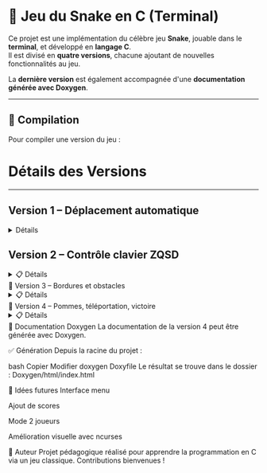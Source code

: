 # 🐍 Jeu du Snake en C (Terminal)

Ce projet est une implémentation du célèbre jeu **Snake**, jouable dans le **terminal**, et développé en **langage C**.  
Il est divisé en **quatre versions**, chacune ajoutant de nouvelles fonctionnalités au jeu.

La **dernière version** est également accompagnée d'une **documentation générée avec Doxygen**.

---

## 🔧 Compilation

Pour compiler une version du jeu :

# Détails des Versions

---

## **Version 1 – Déplacement automatique**
<details> 
  <summary>Détails</summary>
> Le serpent se déplace automatiquement vers la droite. Aucun contrôle clavier.
> Le jeu se termine si l'utilisateur tape la touche "A".
> [dossier Version1](https://github.com/yannislechevere/SAE-1.01/tree/master/Version1)
</details>

## **Version 2 – Contrôle clavier ZQSD**
<details> <summary>📋 Détails</summary>
Le joueur contrôle le serpent avec les touches :

Z : Haut

Q : Gauche

S : Bas

D : Droite

Le serpent continue dans la direction choisie.

📄 Fichier : version2/snake_v2.c
📘 Consignes : version2/consignes.pdf

</details>
🧱 Version 3 – Bordures et obstacles
<details> <summary>📋 Détails</summary>
Apparition de bordures fixes.

Introduction de pavés (obstacles).

Le serpent meurt en touchant un mur ou un pavé.

📄 Fichier : version3/snake_v3.c
📘 Consignes : version3/consignes.pdf

</details>
🍎 Version 4 – Pommes, téléportation, victoire
<details> <summary>📋 Détails</summary>
Des pommes apparaissent aléatoirement.

Le serpent grandit en mangeant une pomme.

Après 10 pommes, le joueur gagne.

Trous dans les murs : ils permettent la téléportation vers le bord opposé.

📄 Fichier : version4/snake_v4.c
📘 Consignes : version4/consignes.pdf

📚 Documentation Doxygen disponible dans le dossier Doxygen/html/index.html.

</details>
📄 Documentation Doxygen
La documentation de la version 4 peut être générée avec Doxygen.

✅ Génération
Depuis la racine du projet :

bash
Copier
Modifier
doxygen Doxyfile
Le résultat se trouve dans le dossier :
Doxygen/html/index.html

🧠 Idées futures
Interface menu

Ajout de scores

Mode 2 joueurs

Amélioration visuelle avec ncurses

👤 Auteur
Projet pédagogique réalisé pour apprendre la programmation en C via un jeu classique.
Contributions bienvenues !

